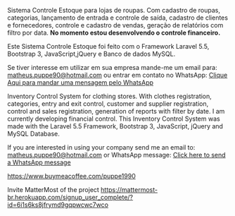 
Sistema Controle Estoque para lojas de roupas. Com cadastro de roupas, categorias, lançamento de entrada e controle de saída, cadastro de clientes e fornecedores, controle e cadastro de vendas, geração de relatórios com filtro por data. <b>No momento estou desenvolvendo o controle financeiro.</b>

Este Sistema Controle Estoque foi feito com o Framework Laravel 5.5, Bootstrap 3, JavaScript,jQuery e Banco de dados MySQL.

Se tiver interesse em utilizar em sua empresa mande-me um email para: matheus.puppe90@hotmail.com ou entrar em contato no WhatsApp: <a href="https://api.whatsapp.com/send?phone=5511995597242&text=Olá%20Matheus,%20Fiquei%20interessado%20em%20seu%20Sistema%20de%20Controle%20de%20Estoque." target="_blank">Clique Aqui para mandar uma mensagem pelo WhatsApp</a>

Inventory Control System for clothing stores. With clothes registration, categories, entry and exit control, customer and supplier registration, control and sales registration, generation of reports with filter by date. I am currently developing financial control. This Inventory Control System was made with the Laravel 5.5 Framework, Bootstrap 3, JavaScript, jQuery and MySQL Database. 

If you are interested in using your company send me an email to: matheus.puppe90@hotmail.com or WhatsApp message: <a href="https://api.whatsapp.com/send?phone=5511995597242&text=Hello%20Matheus,%20i'm%20interested%20in%20your%20InventoryControlSystem." target="_blank">Click here to send a WhatsApp message</a>

https://www.buymeacoffee.com/puppe1990

Invite MatterMost of the project
https://mattermost-br.herokuapp.com/signup_user_complete/?id=6i1s6ks8jfrymd9gqpwcwc7wco

